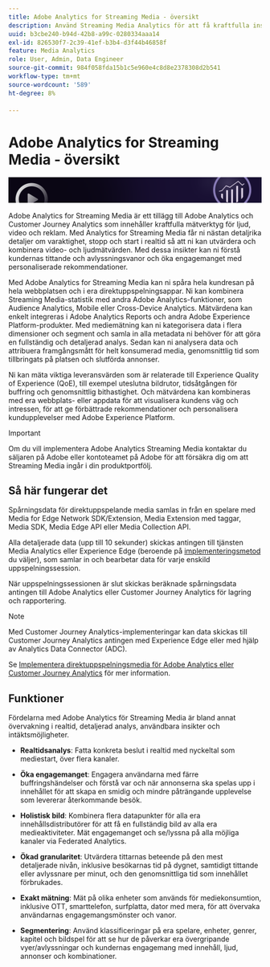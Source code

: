 ```yaml
---
title: Adobe Analytics for Streaming Media - översikt
description: Använd Streaming Media Analytics för att få kraftfulla insikter om innehåll, ljud och annonser.
uuid: b3cbe240-b94d-42b8-a99c-0280334aaa14
exl-id: 826530f7-2c39-41ef-b3b4-d3f44b46858f
feature: Media Analytics
role: User, Admin, Data Engineer
source-git-commit: 984f058fda15b1c5e960e4c8d8e2378308d2b541
workflow-type: tm+mt
source-wordcount: '589'
ht-degree: 8%

---
```


# Adobe Analytics for Streaming Media - översikt

![Banderoll](./assets/media_analytics_banner.png)

Adobe Analytics for Streaming Media är ett tillägg till Adobe Analytics och Customer Journey Analytics som innehåller kraftfulla mätverktyg för ljud, video och reklam. Med Analytics for Streaming Media får ni nästan detaljrika detaljer om varaktighet, stopp och start i realtid så att ni kan utvärdera och kombinera video- och ljudmätvärden. Med dessa insikter kan ni förstå kundernas tittande och avlyssningsvanor och öka engagemanget med personaliserade rekommendationer.

Med Adobe Analytics for Streaming Media kan ni spåra hela kundresan på hela webbplatsen och i era direktuppspelningsappar. Ni kan kombinera Streaming Media-statistik med andra Adobe Analytics-funktioner, som Audience Analytics, Mobile eller Cross-Device Analytics. Mätvärdena kan enkelt integreras i Adobe Analytics Reports och andra Adobe Experience Platform-produkter. Med mediemätning kan ni kategorisera data i flera dimensioner och segment och samla in alla metadata ni behöver för att göra en fullständig och detaljerad analys. Sedan kan ni analysera data och attribuera framgångsmått för helt konsumerad media, genomsnittlig tid som tillbringats på platsen och slutförda annonser.

Ni kan mäta viktiga leveransvärden som är relaterade till Experience Quality of Experience (QoE), till exempel uteslutna bildrutor, tidsåtgången för buffring och genomsnittlig bithastighet. Och mätvärdena kan kombineras med era webbplats- eller appdata för att visualisera kundens väg och intressen, för att ge förbättrade rekommendationer och personalisera kundupplevelser med Adobe Experience Platform.

>[!IMPORTANT]
>
>Om du vill implementera Adobe Analytics Streaming Media kontaktar du säljaren på Adobe eller kontoteamet på Adobe för att försäkra dig om att Streaming Media ingår i din produktportfölj.


## Så här fungerar det

Spårningsdata för direktuppspelande media samlas in från en spelare med Media for Edge Network SDK/Extension, Media Extension med taggar, Media SDK, Media Edge API eller Media Collection API.

Alla detaljerade data (upp till 10 sekunder) skickas antingen till tjänsten Media Analytics eller Experience Edge (beroende på [implementeringsmetod](/help/implementation/overview.md) du väljer), som samlar in och bearbetar data för varje enskild uppspelningssession.

När uppspelningssessionen är slut skickas beräknade spårningsdata antingen till Adobe Analytics eller Customer Journey Analytics för lagring och rapportering.

>[!NOTE]
>
>Med Customer Journey Analytics-implementeringar kan data skickas till Customer Journey Analytics antingen med Experience Edge eller med hjälp av Analytics Data Connector (ADC).


Se [Implementera direktuppspelningsmedia för Adobe Analytics eller Customer Journey Analytics](/help/implementation/overview.md) för mer information.

## Funktioner

Fördelarna med Adobe Analytics för Streaming Media är bland annat övervakning i realtid, detaljerad analys, användbara insikter och intäktsmöjligheter.

* **Realtidsanalys**: Fatta konkreta beslut i realtid med nyckeltal som mediestart, över flera kanaler.

* **Öka engagemanget**: Engagera användarna med färre buffringshändelser och förstå var och när annonserna ska spelas upp i innehållet för att skapa en smidig och mindre påträngande upplevelse som levererar återkommande besök.

* **Holistisk bild**: Kombinera flera datapunkter för alla era innehållsdistributörer för att få en fullständig bild av alla era medieaktiviteter. Mät engagemanget och se/lyssna på alla möjliga kanaler via Federated Analytics.

* **Ökad granularitet**: Utvärdera tittarnas beteende på den mest detaljerade nivån, inklusive besökarnas tid på dygnet, samtidigt tittande eller avlyssnare per minut, och den genomsnittliga tid som innehållet förbrukades.

* **Exakt mätning**: Mät på olika enheter som används för mediekonsumtion, inklusive OTT, smarttelefon, surfplatta, dator med mera, för att övervaka användarnas engagemangsmönster och vanor.

* **Segmentering**: Använd klassificeringar på era spelare, enheter, genrer, kapitel och bildspel för att se hur de påverkar era övergripande vyer/avlyssningar och kundernas engagemang med innehåll, ljud, annonser och kombinationer.
